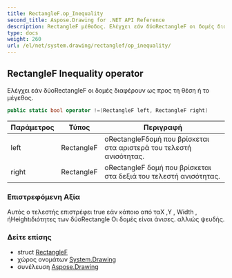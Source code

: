 ```yaml
---
title: RectangleF.op_Inequality
second_title: Aspose.Drawing for .NET API Reference
description: RectangleF μέθοδος. Ελέγχει εάν δύοRectangleF οι δομές διαφέρουν ως προς τη θέση ή το μέγεθος.
type: docs
weight: 260
url: /el/net/system.drawing/rectanglef/op_inequality/
---
```

## RectangleF Inequality operator

Ελέγχει εάν δύοRectangleF οι δομές διαφέρουν ως προς τη θέση ή το μέγεθος.

```csharp
public static bool operator !=(RectangleF left, RectangleF right)
```

| Παράμετρος | Τύπος | Περιγραφή |
| --- | --- | --- |
| left | RectangleF | οRectangleFδομή που βρίσκεται στα αριστερά του τελεστή ανισότητας. |
| right | RectangleF | οRectangleF δομή που βρίσκεται στα δεξιά του τελεστή ανισότητας. |

### Επιστρεφόμενη Αξία

Αυτός ο τελεστής επιστρέφει true εάν κάποιο από ταX ,Y , Width , ήHeightιδιότητες των δύοRectangle Οι δομές είναι άνισες. αλλιώς ψευδής.

### Δείτε επίσης

* struct [RectangleF](../)
* χώρος ονομάτων [System.Drawing](../../rectanglef/)
* συνέλευση [Aspose.Drawing](../../../)


